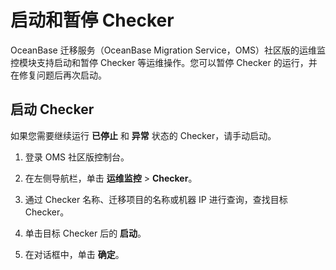 # 启动和暂停 Checker

OceanBase 迁移服务（OceanBase Migration Service，OMS）社区版的运维监控模块支持启动和暂停 Checker 等运维操作。您可以暂停 Checker 的运行，并在修复问题后再次启动。

## 启动 Checker

如果您需要继续运行 **已停止** 和 **异常** 状态的 Checker，请手动启动。

1. 登录 OMS 社区版控制台。

2. 在左侧导航栏，单击 **运维监控** \> **Checker**。

3. 通过 Checker 名称、迁移项目的名称或机器 IP 进行查询，查找目标 Checker。

4. 单击目标 Checker 后的 **启动**。

5. 在对话框中，单击 **确定**。